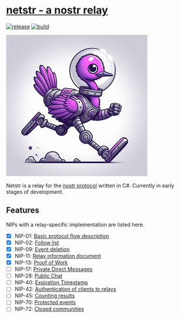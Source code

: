 # [netstr - a nostr relay](https://netstr.io/)
[![release](https://img.shields.io/github/v/release/bezysoftware/netstr)](https://github.com/bezysoftware/netstr/releases)
[![build](https://github.com/bezysoftware/netstr/workflows/build/badge.svg)](https://github.com/bezysoftware/netstr/workflows/actions)

![netstr logo](art/logo.jpg)

Netstr is a relay for the [nostr protocol](https://github.com/nostr-protocol/nostr) written in C#. Currently in early stages of development.

## Features

NIPs with a relay-specific implementation are listed here.

- [x] NIP-01: [Basic protocol flow description](https://github.com/nostr-protocol/nips/blob/master/01.md)
- [x] NIP-02: [Follow list](https://github.com/nostr-protocol/nips/blob/master/02.md)
- [x] NIP-09: [Event deletion](https://github.com/nostr-protocol/nips/blob/master/09.md)
- [x] NIP-11: [Relay information document](https://github.com/nostr-protocol/nips/blob/master/11.md)
- [x] NIP-13: [Proof of Work](https://github.com/nostr-protocol/nips/blob/master/13.md)
- [ ] NIP-17: [Private Direct Messages](https://github.com/nostr-protocol/nips/blob/master/17.md)
- [ ] NIP-28: [Public Chat](https://github.com/nostr-protocol/nips/blob/master/28.md)
- [ ] NIP-40: [Expiration Timestamp](https://github.com/nostr-protocol/nips/blob/master/40.md)
- [ ] NIP-42: [Authentication of clients to relays](https://github.com/nostr-protocol/nips/blob/master/42.md)
- [ ] NIP-45: [Counting results](https://github.com/nostr-protocol/nips/blob/master/45.md)
- [ ] NIP-70: [Protected events](https://github.com/nostr-protocol/nips/blob/master/70.md)
- [ ] NIP-72: [Closed communities](https://github.com/nostr-protocol/nips/pull/875)
